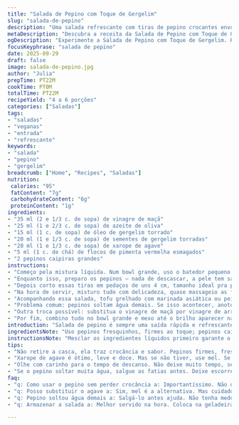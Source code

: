 ```yaml
---
title: "Salada de Pepino com Toque de Gergelim"
slug: "salada-de-pepino"
description: "Uma salada refrescante com tiras de pepino crocantes envolvidas numa mistura saborosa de vinagre de maçã, azeite de oliva e óleo de gergelim torrado, adoçada na medida com agave. O toque de flocos de pimenta acrescenta um leve calor e as sementes de gergelim criam textura e aroma na finalização. Sem glúten, sem lactose e vegana, serve bem como entrada ou acompanhamento para pratos de tofu grelhado ou peixe. A técnica de cortar o pepino em fitas ajuda a absorver melhor o molho, garantindo que cada mordida esteja equilibrada em sabor e textura."
metaDescription: "Descubra a receita da Salada de Pepino com Toque de Gergelim, equilibrada e refrescante, perfeita como entrada ou acompanhamento."
ogDescription: "Experimente a Salada de Pepino com Toque de Gergelim. Refrescante e cheia de textura, serve como acompanhamento ideal para tofu ou peixe."
focusKeyphrase: "salada de pepino"
date: 2025-09-29
draft: false
image: salada-de-pepino.jpg
author: "Julia"
prepTime: PT22M
cookTime: PT0M
totalTime: PT22M
recipeYield: "4 a 6 porções"
categories: ["Saladas"]
tags:
- "saladas"
- "veganas"
- "entrada"
- "refrescante"
keywords:
- "salada"
- "pepino"
- "gergelim"
breadcrumb: ["Home", "Recipes", "Saladas"]
nutrition: 
 calories: "95"
 fatContent: "7g"
 carbohydrateContent: "6g"
 proteinContent: "1g"
ingredients:
- "35 ml (2 e 1/3 c. de sopa) de vinagre de maçã"
- "25 ml (1 e 2/3 c. de sopa) de azeite de oliva"
- "15 ml (1 c. de sopa) de óleo de gergelim torrado"
- "20 ml (1 e 1/3 c. de sopa) de sementes de gergelim torradas"
- "20 ml (1 e 1/3 c. de sopa) de xarope de agave"
- "5 ml (1 c. de chá) de flocos de pimenta vermelha esmagados"
- "2 pepinos caipiras grandes"
instructions:
- "Começo pela mistura líquida. Num bowl grande, uso o batedor pequeno para combinar vinagre, azeite, óleo de gergelim, xarope de agave e os flocos de pimenta. Salpico sal e pimenta preta moída na hora. O segredo tá em provar aqui: o azedinho do vinagre tem que estar ali, mas sem afogar o doce do agave. Ajusto até sentir o equilíbrio."
- "Enquanto isso, preparo os pepinos – nada de descascar, a pele tem sabor e textura que soma, só lavo bem. Uso um cortador em espiral para extrair fitas finas, quase transparentes. Se não tiver, faço com um bom mandolim ou faca bem afiada, cuidado pra não perder dedo, foco no corte em tiras compridas e fininhas."
- "Depois corto essas tiras em pedaços de uns 4 cm, tamanho ideal pra pegar o molho e facilitar na hora de comer. Não curto pepino com muito líquido solto, pra evitar que fique aguado, então corto, escorro um pouco e já junto à mistura de molho."
- "Na hora de servir, misturo tudo com delicadeza, quase massageio as fitas pra incorporar. Reparo nas sementes de gergelim que grudam no pepino e estalam ao mastigar, dá uma crocância que adoro. Se deixar descansar, o pepino amolece demais e perde a crocância – ponto de atenção."
- "Acompanhando essa salada, tofu grelhado com marinada asiática ou peixe leve, como tilápia ou linguado, funcionam muito bem. Gosto de incrementar às vezes com folhas de coentro fresco pra dar frescor, mas sem exageros."
- "Problema comum: pepinos soltam água demais. Se isso acontecer, anoto pra da próxima vez salgar as fitas e deixar escorrer uns 10 min antes de misturar no molho. Ajuda a manter a consistência."
- "Outra troca possível: substitua o vinagre de maçã por vinagre de arroz para um sabor mais delicado, e o agave pode virar mel se não for vegano, fica mais complexo. O azeite pode ser óleo de canola se preferir sabor neutro."
- "Por fim, combino tudo no bowl grande e mexo até o brilho aparecer na salada, sinal que o molho está grudando bem. A textura crocante, o aroma tostado e o toque picante fazem valer a pena cada segundo da preparação."
introduction: "Salada de pepino é sempre uma saída rápida e refrescante pra qualquer ocasião, mas aprendi que truques simples podem mudar tudo. Trocar o vinagre de arroz pelo de maçã, incrivelmente, traz um toque mais acentuado e combina melhor com o óleo de gergelim torrado, que adoro pelo aroma quente e amendoado. Também já deixei o pepino de molho pra tirar um pouco da água, sem sucesso, perdi crocância. A versão em fitas longas e cortadas mais curtas funciona porque o fio fino segura o molho e morde no ponto certo de maciez. Flocos de pimenta, mesmo em pouca quantia, dão o calor sutil que equilibra o doce do agave e o ácido do vinagre. Simples, rápido e cheio de personalidade na boca."
ingredientsNote: "Uso pepinos fresquinhos, firmes ao toque; pepinos caipiras, com casca escura, geralmente têm mais sabor que os ingleses. O óleo de gergelim deve ser torrado — não aquele claro e neutro — para garantir o aroma. Troque o vinagre sempre por um de qualidade, senão fica ácido demais. O xarope de agave é mais leve no sabor e dissolução que o mel, ideal para misturar rapidamente. Sementes de gergelim torradas na frigideira com cuidado (não deixam que queimem rápido, mexa sempre pra não amargar). Flocos de pimenta dão calor na medida, mas cuidado pra não exagerar. Sal e pimenta fazem o ajuste final, sempre a gosto. Para cortar, mandolim ou espiral facilitam demais o processo e ajudam no visual."
instructionsNote: "Mesclar os ingredientes líquidos primeiro garante o equilíbrio do molho antes do pepino entrar. Misturar o pepino só na hora evita amolecimento e excesso de líquido, que prejudicam textura e apresentação. Corte em fitas cria mais superfície para o molho aderir, transformando uma simples salada em algo mais interessante. Manipular o pepino com cuidado evita liberar água demais. O tempo de descanso antes do consumo deve ser mínimo para preservar crocância e frescor. Torradas as sementes de gergelim e esmigalhadas levemente com o dorso da colher, elas soltam aroma e texturas mais interessantes no prato. Ajustar sal e pimenta no final é sempre uma boa para não errar o ponto. Plena atenção ao aroma e aparência do molho durante o preparo mostra quando está equilibrado e pronto para o pepino."
tips:
- "Não retire a casca, ela traz crocância e sabor. Pepinos firmes, fresquinhos. Escolha os caipiras, mais saborosos que os ingleses. Quando cortar, mantenha foco. Fitas finas ajudam na absorção do molho. Vamos ser honestos, é uma experiência sensorial, cada pedaço tem que estourar na boca."
- "Xarope de agave é ótimo, leve e doce. Mas se não tiver, use mel. Se não for vegano, não tem problema. Azeite pode ser trocado por óleo de canola, mas cuidado com o sabor. Gosto do gergelim torrado com cuidado, não queimar. Sementes tostadinhas dão aroma perfeito para a salada."
- "Olhe com carinho para o tempo de descanso. Não deixe muito tempo, senão a crocância vai embora. Vou te falar, já fiz isso e perdi a textura. A combinação de sabores é essencial. Azedo do vinagre com o doce do agave. Assim tudo funciona bem. Fez a mistura? Prove e ajuste até ficar no ponto."
- "Se o pepino soltar muita água, salgue as fatias antes. Deixe escorrendo uns 10 minutos. Isso ajuda a manter a textura. Alternativa boa, só salgar um pouco. Outra opção, faça com vinagre de arroz. Fica mais delicado e interessante. Mas o de maçã traz potência, nunca esqueça isso. A textura e a crocância têm que ser prioridade."
faq:
- "q: Como usar o pepino sem perder crocância a: Importantíssimo. Não deixe de molho por muito tempo. Corte as fitas finas. E na hora de misturar, só incorpore quando for servir, assim preserva a textura."
- "q: Posso substituir o agave a: Sim, mel é a alternativa. Mas cuidado, varia o sabor. Agave traz sutileza. Outra troca possível, o vinagre, use de arroz para suavidade. Sem perda de sabor, mas com outro perfil."
- "q: Pepino soltou água demais a: Salgá-lo antes ajuda. Não tenha medo de sal. Depois, escorra bem. Outra vez, não cortar tão fino. Assim evita o excesso de líquido. A combinação do molho é essencial."
- "q: Armazenar a salada a: Melhor servido na hora. Coloca na geladeira, mas consome logo. Pepino tem essa mania de murchar. E o molho pode separar. Ninguém quer isso, então coma quando estiver fresco."

---
```

